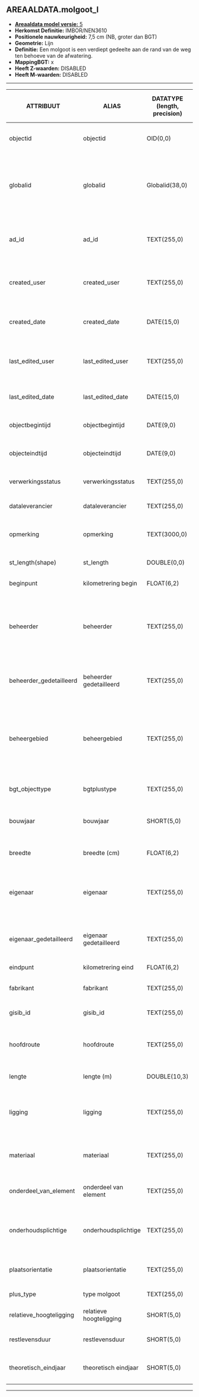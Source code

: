 ﻿## AREAALDATA.molgoot_l

* [__Areaaldata model versie:__ 5](https://provincienh.github.io/Leveren_Geoinformatie/dev/)
* __Herkomst Definitie:__ IMBOR/NEN3610
* __Positionele nauwkeurigheid:__ 7,5 cm (NB, groter dan BGT)
* __Geometrie:__ Lijn
* __Definitie:__ Een molgoot is een verdiept gedeelte aan de rand van de weg ten behoeve van de afwatering.
* __MappingBGT:__ x
* __Heeft Z-waarden:__ DISABLED
* __Heeft M-waarden:__ DISABLED

***

|__ATTRIBUUT__                             |__ALIAS__                                            |__DATATYPE (length, precision)__       |__DEFINITIE__ (Oorsprong; Superklasse; Attribuuttype; Enumeratie/Referentie; Verwijzende sleutel; Standaard waarde; Definitie)|
|------                                    |------                                               |------                                 |-----    |
|objectid                                  |objectid                                             |OID(0,0)                               |PNH; AREAALDATA; Waarde wordt automatisch bepaald; ; ; Default: None; Intern ArcGIS Identificatienummer, aangemaakt door ArcGIS.
|globalid                                  |globalid                                             |Globalid(38,0)                         |PNH; AREAALDATA; Waarde wordt automatisch bepaald; ; ; Default: None; Elk object heeft een unieke GlobalID (Global Unique Identifier). Dit is een systeemveld van de ArcGIS software welke noodzakelijk is om een aantal functionaliteiten binnen deze software te kunnen gebruiken.
|ad_id                                     |ad_id                                                |TEXT(255,0)                            |PNH; AREAALDATA; GUID; ; ; Default: None; Uniek identificatienummer voor het object dat onveranderlijk is zolang het object bestaat in Areaaldata: in format 'AD.[GUID]'. Dit moet worden ingevuld door de aannemer.
|created_user                              |created_user                                         |TEXT(255,0)                            |PNH; AREAALDATA; Waarde wordt automatisch bepaald; ; ; Default: None; Naam van gebruiker die de rij heeft aangemaakt, gegenereerd door ArcGIS.
|created_date                              |created_date                                         |DATE(15,0)                             |PNH; AREAALDATA; Waarde wordt automatisch bepaald; ; ; Default: None; Datum waarop de rij aan de database is toegevoegd, gegenereerd door ArcGIS.
|last_edited_user                          |last_edited_user                                     |TEXT(255,0)                            |PNH; AREAALDATA; Waarde wordt automatisch bepaald; ; ; Default: None; Naam van gebruiker die de laatste mutatie heeft doorgevoerd, gegenereerd door ArcGIS.
|last_edited_date                          |last_edited_date                                     |DATE(15,0)                             |PNH; AREAALDATA; Waarde wordt automatisch bepaald; ; ; Default: None; Datum van de laatste mutatie, gegenereerd door ArcGIS.
|objectbegintijd                           |objectbegintijd                                      |DATE(9,0)                              |PNH; AREAALDATA; Vrij invoerveld; ; ; Default: None; Datum waarop het object bij de bronhouder is ontstaan.
|objecteindtijd                            |objecteindtijd                                       |DATE(9,0)                              |PNH; AREAALDATA; Vrij invoerveld; ; ; Default: None; Datum waarop het object bij de bronhouder niet meer geldig is.
|verwerkingsstatus                         |verwerkingsstatus                                    |TEXT(255,0)                            |PNH; AREAALDATA; Enumeratie; keuzelijst [Verwerkingsstatus](../domeinen/Verwerkingsstatus.html); ; Default: None; Status van de gegevens.
|dataleverancier                           |dataleverancier                                      |TEXT(255,0)                            |PNH; AREAALDATA; Vrij invoerveld; ; ; Default: None; Leverancier van de data.
|opmerking                                 |opmerking                                            |TEXT(3000,0)                           |PNH; AREAALDATA; Vrij invoerveld; ; ; Default: None; Algemene opmerking voor het object, zoals een omschrijving of toelichting.
|st_length(shape)                          |st_length                                            |DOUBLE(0,0)                            |PNH; AREAALDATA; Waarde wordt automatisch bepaald; ; ; Default: None; Lengte van het beheerobject in meters.
|beginpunt                                 |kilometrering begin                                  |FLOAT(6,2)                             |IMBOR; Areaaldata; Vrij invoerveld; ; ; Default: None; Hectometrering begin
|beheerder                                 |beheerder                                            |TEXT(255,0)                            |IMBOR; Beheerd object; Enumeratie/Referentie; keuzelijst [BeheerdObjectBeheerder](../domeinen/BeheerdObjectBeheerder.html); ; Default: None; Een publiekrechtelijke instantie of (rechts)persoon die toeziet op de instandhouding van o.a. een object, kunstwerk of waterstaatswerk. De typen beheerder zijn conform de indeling in bronhouders (BGT).
|beheerder_gedetailleerd                   |beheerder gedetailleerd                              |TEXT(255,0)                            |IMBOR; Beheerd object; Enumeratie/Referentie; keuzelijst [BeheerdObjectBeheerderGedetailleerd](../domeinen/BeheerdObjectBeheerderGedetailleerd.html); ; Default: None; Nadere aanduiding van de beheerder van het beheerobject.
|beheergebied                              |beheergebied                                         |TEXT(255,0)                            |IMBOR; Beheerd object; Enumeratie/Referentie; keuzelijst [GCR_NAAM](../domeinen/GCR_NAAM.html); Verwijzende sleutel naar [gebiedscontractregio_v]; Default: None; Verwijzende sleutel naar gebiedscontractregio_v; Aanduiding van het beheergebied waarbinnen het beheerobject ligt. Indeling in beheergebieden is organisatiespecifiek.
|bgt_objecttype                            |bgtplustype                                          |TEXT(255,0)                            |IMBOR; Molgoot; Vrij invoerveld; ; ; Default: molgoot; IMGeo plus populatie.
|bouwjaar                                  |bouwjaar                                             |SHORT(5,0)                             |IMBOR; Constructie; Vrij invoerveld; ; ; Default: None; Bouwjaar van het object. Deze kan afwijken van het jaar van aanleg, bijvoorbeeld wanneer een beheerobject hergebruikt wordt.
|breedte                                   |breedte (cm)                                         |FLOAT(6,2)                             |IMBOR; Leiding; Vrij invoerveld; ; ; Default: None; Breedte van het beheerobject.
|eigenaar                                  |eigenaar                                             |TEXT(255,0)                            |IMBOR; Beheerd object; Enumeratie/Referentie; keuzelijst [BeheerdObjectEigenaar](../domeinen/BeheerdObjectEigenaar.html); ; Default: None; (Rechts)persoon die het meest omvattend recht op een zaak heeft. De typen eigenaren zijn conform de indeling in bronhouders (BGT).
|eigenaar_gedetailleerd                    |eigenaar gedetailleerd                               |TEXT(255,0)                            |IMBOR; Beheerd object; Enumeratie/Referentie; keuzelijst [BeheerdObjectEigenaarGedetailleerd](../domeinen/BeheerdObjectEigenaarGedetailleerd.html); ; Default: None; Nadere aanduiding van de eigenaar van het beheerobject.
|eindpunt                                  |kilometrering eind                                   |FLOAT(6,2)                             |IMBOR; Areaaldata; Vrij invoerveld; ; ; Default: None; Hectometrering eind
|fabrikant                                 |fabrikant                                            |TEXT(255,0)                            |IMBOR; Constructie; Vrij invoerveld; ; ; Default: None; Fabrikant van het beheerobject.
|gisib_id                                  |gisib_id                                             |TEXT(255,0)                            |PNH; Areaaldata; Vrij invoerveld; ; ; Default: None; wordt aangemaakt in GISIB
|hoofdroute                                |hoofdroute                                           |TEXT(255,0)                            |PNH; Areaaldata; Enumeratie/Referentie; keuzelijst [Hoofdroute](../domeinen/Hoofdroute.html); Verwijzende sleutel naar [weg_v]; Default: None; Verwijzende sleutel naar weg_v; AD_ID foreign key
|lengte                                    |lengte (m)                                           |DOUBLE(10,3)                           |IMBOR; Leiding; Vrij invoerveld; ; ; Default: None; Lengte van het beheerobject.
|ligging                                   |ligging                                              |TEXT(255,0)                            |IMBOR; Gebiedsindeling; Enumeratie/Referentie; keuzelijst [GebiedsindelingLigging](../domeinen/GebiedsindelingLigging.html); ; Default: None; Aanduiding van de ligging van het beheerobject binnen of buiten de bebouwde kom.
|materiaal                                 |materiaal                                            |TEXT(255,0)                            |PNH; Areaaldata; Enumeratie/Referentie; keuzelijst [Materiaaltype](../domeinen/Materiaaltype.html); ; Default: None; Materiaal waaruit de gootstrook bestaat
|onderdeel_van_element                     |onderdeel van element                                |TEXT(255,0)                            |PNH; Areaaldata; Vrij invoerveld; ; Verwijzende sleutel naar [element_tbl]; Default: None; Verwijzende sleutel naar element_tbl; AD_ID foreign key
|onderhoudsplichtige                       |onderhoudsplichtige                                  |TEXT(255,0)                            |IMBOR; Beheerd object; Enumeratie/Referentie; keuzelijst [BeheerdObjectOnderhoudsplichtige](../domeinen/BeheerdObjectOnderhoudsplichtige.html); ; Default: None; Organisatie die verantwoordelijk is voor het onderhoud van het beheerobject.
|plaatsorientatie                          |plaatsorientatie                                     |TEXT(255,0)                            |IMBOR; Asfaltverharding; Enumeratie/Referentie; keuzelijst [Plaatsorientatie](../domeinen/Plaatsorientatie.html); ; Default: None; Positie van het wegobject binnen het wegvak.
|plus_type                                 |type molgoot                                         |TEXT(255,0)                            |PNH; Areaaldata; Vrij invoerveld; ; ; Default: molgoot; AD4 typepsec
|relatieve_hoogteligging                   |relatieve hoogteligging                              |SHORT(5,0)                             |IMBOR; Geo-object; Vrij invoerveld; ; ; Default: None; Aanduidiing voor de relatieve hoogte van het beheerobject
|restlevensduur                            |restlevensduur                                       |SHORT(5,0)                             |PNH; Areaaldata; Vrij invoerveld; ; ; Default: None; Restlevensduur in maanden
|theoretisch_eindjaar                      |theoretisch eindjaar                                 |SHORT(5,0)                             |IMBOR; Reëel object; Vrij invoerveld; ; ; Default: None; Jaar dat het beheerobject aan het theoretische einde van haar levensduur is.

***

